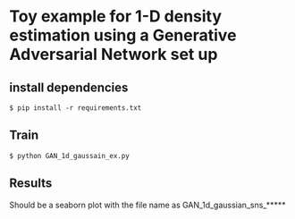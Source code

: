 # Toy example for 1-D density estimation using a Generative Adversarial Network set up

## install dependencies

	$ pip install -r requirements.txt

## Train

	$ python GAN_1d_gaussain_ex.py

## Results

Should be a seaborn plot with the file name as GAN_1d_gaussian_sns_*****
